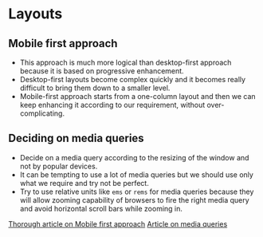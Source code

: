 # Layouts
## Mobile first approach
- This approach is much more logical than desktop-first approach because it is based on progressive enhancement.
- Desktop-first layouts become complex quickly and it becomes really difficult to bring them down to a smaller level.
- Mobile-first approach starts from a one-column layout and then we can keep enhancing it according to our requirement, without over-complicating.

## Deciding on media queries
- Decide on a media query according to the resizing of the window and not by popular devices.
- It can be tempting to use a lot of media queries but we should use only what we require and try not be perfect.
- Try to use relative units like `ems` or `rems` for media queries because they will allow zooming capability of browsers to fire the right media query and avoid horizontal scroll bars while zooming in. 


[Thorough article on Mobile first approach](https://bradfrost.com/blog/post/mobile-first-responsive-web-design/)
[Article on media queries](https://bradfrost.com/blog/post/7-habits-of-highly-effective-media-queries/)
